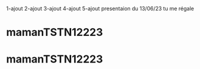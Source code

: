 1-ajout 
2-ajout
3-ajout
4-ajout
5-ajout 
presentaion du 13/06/23
tu me régale 
# mamanTSTN12223
# mamanTSTN12223
